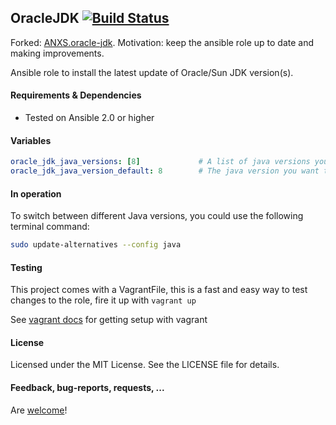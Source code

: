 ## OracleJDK [![Build Status](https://travis-ci.org/fabiohbarbosa/oracle-jdk.png)](https://travis-ci.org/fabiohbarbosa/oracle-jdk)

Forked: [ANXS.oracle-jdk](https://github.com/ANXS/oracle-jdk). Motivation: keep the ansible role up to date and making improvements.


Ansible role to install the latest update of Oracle/Sun JDK version(s).


#### Requirements & Dependencies
- Tested on Ansible 2.0 or higher


#### Variables

```yaml
oracle_jdk_java_versions: [8]             # A list of java versions you want to have installed (6, 7, 8 and/or 9)
oracle_jdk_java_version_default: 8        # The java version you want to be the system default
```


#### In operation

To switch between different Java versions, you could use the following terminal command:
```bash
sudo update-alternatives --config java
```


#### Testing
This project comes with a VagrantFile, this is a fast and easy way to test changes to the role, fire it up with `vagrant up`

See [vagrant docs](https://docs.vagrantup.com/v2/) for getting setup with vagrant


#### License

Licensed under the MIT License. See the LICENSE file for details.


#### Feedback, bug-reports, requests, ...

Are [welcome](https://github.com/fabiohbarbosa/oracle-jdk/issues)!
